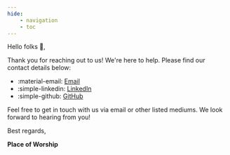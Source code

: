 ```yaml
---
hide:
    - navigation
    - toc
---
```


Hello folks 👋,

Thank you for reaching out to us! We're here to help. Please find our contact details below:

<div class="grid cards" markdown>

-   :material-email: [Email](mailto:reachus@placeofworship.in)
-   :simple-linkedin: [LinkedIn](https://linkedin.com/company/placeofworship)
-   :simple-github: [GitHub](https://github.com/placeofworship)

</div>

Feel free to get in touch with us via email or other listed mediums. We look forward to hearing from you!

Best regards,

**Place of Worship**

